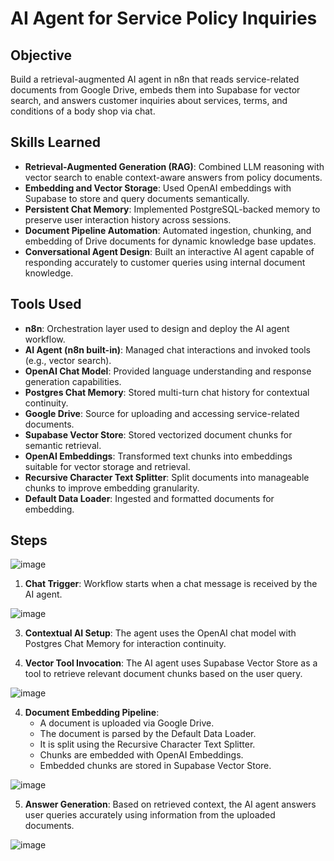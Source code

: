 # AI Agent for Service Policy Inquiries

## Objective  
Build a retrieval-augmented AI agent in n8n that reads service-related documents from Google Drive, embeds them into Supabase for vector search, and answers customer inquiries about services, terms, and conditions of a body shop via chat.

## Skills Learned  
- **Retrieval-Augmented Generation (RAG)**: Combined LLM reasoning with vector search to enable context-aware answers from policy documents.  
- **Embedding and Vector Storage**: Used OpenAI embeddings with Supabase to store and query documents semantically.  
- **Persistent Chat Memory**: Implemented PostgreSQL-backed memory to preserve user interaction history across sessions.  
- **Document Pipeline Automation**: Automated ingestion, chunking, and embedding of Drive documents for dynamic knowledge base updates.  
- **Conversational Agent Design**: Built an interactive AI agent capable of responding accurately to customer queries using internal document knowledge.

## Tools Used  
- **n8n**: Orchestration layer used to design and deploy the AI agent workflow.  
- **AI Agent (n8n built-in)**: Managed chat interactions and invoked tools (e.g., vector search).  
- **OpenAI Chat Model**: Provided language understanding and response generation capabilities.  
- **Postgres Chat Memory**: Stored multi-turn chat history for contextual continuity.  
- **Google Drive**: Source for uploading and accessing service-related documents.  
- **Supabase Vector Store**: Stored vectorized document chunks for semantic retrieval.  
- **OpenAI Embeddings**: Transformed text chunks into embeddings suitable for vector storage and retrieval.  
- **Recursive Character Text Splitter**: Split documents into manageable chunks to improve embedding granularity.  
- **Default Data Loader**: Ingested and formatted documents for embedding.  

## Steps  

![image](https://github.com/user-attachments/assets/a27e4da2-824b-45cc-ad6b-45c83850546a)

1. **Chat Trigger**: Workflow starts when a chat message is received by the AI agent.

![image](https://github.com/user-attachments/assets/0e09d049-05a4-4f40-8bc9-1235f9a4ffa7)

3. **Contextual AI Setup**: The agent uses the OpenAI chat model with Postgres Chat Memory for interaction continuity.
   
4. **Vector Tool Invocation**: The AI agent uses Supabase Vector Store as a tool to retrieve relevant document chunks based on the user query.

![image](https://github.com/user-attachments/assets/aef93652-812b-4d93-b961-d089351f6413)
  
4. **Document Embedding Pipeline**:  
   - A document is uploaded via Google Drive.  
   - The document is parsed by the Default Data Loader.  
   - It is split using the Recursive Character Text Splitter.  
   - Chunks are embedded with OpenAI Embeddings.  
   - Embedded chunks are stored in Supabase Vector Store.  

![image](https://github.com/user-attachments/assets/5431589e-07e4-4a7e-ab07-62a0461ba662)

5. **Answer Generation**: Based on retrieved context, the AI agent answers user queries accurately using information from the uploaded documents.

![image](https://github.com/user-attachments/assets/36e8ca0b-c33d-433b-abda-5813b046bdd4)



